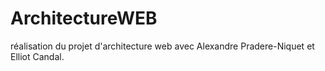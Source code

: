 # ArchitectureWEB
réalisation du projet d'architecture web avec Alexandre Pradere-Niquet et Elliot Candal.
